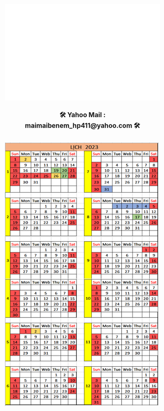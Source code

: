 
  <img src="svg/trungquandev.svg" width="1200" alt="trungquandev-official" />
</a>
<h2 align="center">🛠 Yahoo Mail : maimaibenem_hp411@yahoo.com 🛠</h2>
<br>
  <img src="images/Lich_2023.png" width="500" alt="trungquandev-official" />
</a>


